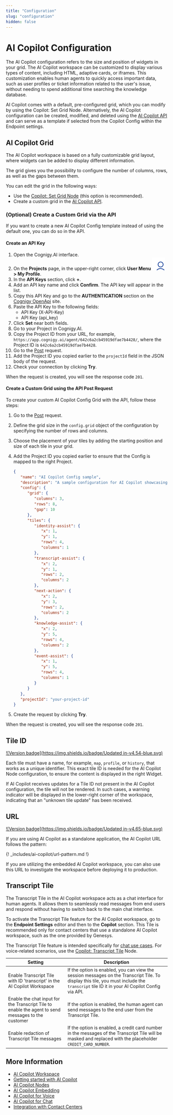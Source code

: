 ```yaml
---
title: "Configuration"
slug: "configuration"
hidden: false
---
```


# AI Copilot Configuration

The AI Copilot configuration refers to the size and position of widgets in your grid. The AI Copilot workspace can be customized to display various types of content, including HTML, adaptive cards, or iframes. This customization enables human agents to quickly access important data, such as user profiles or ticket information related to the user's issue, without needing to spend additional time searching the knowledge database.

AI Copilot comes with a default, pre-configured grid, which you can modify by using the Copilot: Set Grid Node. Alternatively, the AI Copilot configuration can be created, modified, and deleted using the [AI Copilot API](https://api-trial.cognigy.ai/openapi#get-/v2.0/agentassistconfigs) and can serve as a template if selected from the Copilot Config within the Endpoint settings.

## AI Copilot Grid

The AI Copilot workspace is based on a fully customizable grid layout, where widgets can be added to display different information. 

The grid gives you the possibility to configure the number of columns, rows, as well as the gaps between them.

You can edit the grid in the following ways:

- Use the [Copilot: Set Grid Node](../ai/build/node-reference/ai-copilot/set-grid.md) (this option is recommended).
- Create a custom grid in the [AI Copilot API](#optional-create-a-custom-default-grid-from-the-api).

### (Optional) Create a Custom Grid via the API

If you want to create a new AI Copilot Config template instead of using the default one, you can do so in the API.

#### Create an API Key

1. Open the Cognigy.AI interface.
2. On the **Projects** page, in the upper-right corner, click **User Menu ![user-menu](../_assets/icons/user-menu.svg) > My Profile**. 
3. In the **API Keys** section, click **+**. 
4. Add an API key name and click **Confirm**. The API key will appear in the list. 
5. Copy this API Key and go to the **AUTHENTICATION** section on the [Cognigy OpenApi](https://api-trial.cognigy.ai/openapi) site. 
6. Paste the API Key to the following fields:
    - API Key (X-API-Key)
    - API Key (api_key)
7. Click **Set** near both fields. 
8. Go to your Project in Cognigy.AI. 
9. Copy the Project ID from your URL, for example, `https://app.cognigy.ai/agent/642c6a2cb45919dfae7b4428/`, where the Project ID is `642c6a2cb45919dfae7b4428`. 
10. Go to the [Post](https://api-trial.cognigy.ai/openapi#post-/v2.0/agentassistconfigs) request. 
11. Add the Project ID you copied earlier to the `projectId` field in the JSON body of the request. 
12. Check your connection by clicking **Try**.

When the request is created, you will see the response code `201`.

#### Create a Custom Grid using the API Post Request

To create your custom AI Copilot Config Grid with the API, follow these steps:

1. Go to the [Post](https://api-trial.cognigy.ai/openapi#post-/v2.0/agentassistconfigs) request.
2. Define the grid size in the `config.grid` object of the configuration by specifying the number of rows and columns. 
3. Choose the placement of your tiles by adding the starting position and size of each tile in your grid.
4. Add the Project ID you copied earlier to ensure that the Config is mapped to the right Project.

   ```json
   {
      "name": "AI Copilot Config sample",
      "description": "A sample configuration for AI Copilot showcasing the layout of tiles",
      "config": {
         "grid": {
            "columns": 3,
            "rows": 8,
            "gap": 10
         },
         "tiles": {
            "identity-assist": {
               "x": 1,
               "y": 1,
               "rows": 4,
               "columns": 1
            },
            "transcript-assist": {
               "x": 2,
               "y": 1,
               "rows": 2,
               "columns": 2
            },
            "next-action": {
               "x": 2,
               "y": 3,
               "rows": 2,
               "columns": 2
            },
            "knowledge-assist": {
               "x": 2,
               "y": 5,
               "rows": 4,
               "columns": 2
            },
            "event-assist": {
               "x": 1,
               "y": 5,
               "rows": 4,
               "columns": 1
            }
         }
      },
      "projectId": "your-project-id"
   }
   ```
5. Create the request by clicking **Try**.

When the request is created, you will see the response code `201`.

## Tile ID

[![Version badge](https://img.shields.io/badge/Updated in-v4.54-blue.svg)](../release-notes/4.54.md)

Each tile must have a name, for example, `map`, `profile`, or `history`, that works as a unique identifier. This exact tile ID is needed for the AI Copilot Node configuration, to ensure the content is displayed in the right Widget.

If AI Copilot receives updates for a Tile ID not present in the AI Copilot configuration, the tile will not be rendered. In such cases, a warning indicator will be displayed in the lower-right corner of the workspace, indicating that an "unknown tile update" has been received.

## URL

[![Version badge](https://img.shields.io/badge/Updated in-v4.65-blue.svg)](../release-notes/4.65.md)

If you are using AI Copilot as a standalone application, the AI Copilot URL follows the pattern:

{! _includes/ai-copilot/url-pattern.md !}

If you are utilizing the embedded AI Copilot workspace, you can also use this URL to investigate the workspace before deploying it to production.

## Transcript Tile

The Transcript Tile in the AI Copilot workspace acts as a chat interface for human agents. It allows them to seamlessly read messages from end users and respond without having to switch back to the main chat interface.

To activate the Transcript Tile feature for the AI Copilot workspace, go to the **Endpoint Settings** editor and then to the **Copilot** section. This Tile is recommended only for contact centers that use a standalone AI Copilot workspace, such as the one provided by Genesys.

The Transcript Tile feature is intended specifically for [chat use cases](chat.md). For voice-related scenarios, use the [Copilot: Transcript Tile](../ai/build/node-reference/ai-copilot/transcript-tile.md) Node.

| Setting                                                                                            | Description                                                                                                                                                                               |
|----------------------------------------------------------------------------------------------------|-------------------------------------------------------------------------------------------------------------------------------------------------------------------------------------------|
| Enable Transcript Tile with ID 'transcript' in the AI Copilot Workspace                            | If the option is enabled, you can view the session messages on the Transcript Tile. To display this tile, you must include the `transcript` tile ID it in your AI Copilot Config via API. |
| Enable the chat input for the Transcript Tile to enable the agent to send messages to the customer | If the option is enabled, the human agent can send messages to the end user from the Transcript Tile.                                                                                     |
| Enable redaction of Transcript Tile messages                                                       | If the option is enabled, a credit card number in the messages of the Transcript Tile will be masked and replaced with the placeholder `CREDIT_CARD_NUMBER`.                              |

## More Information

- [AI Copilot Workspace](overview.md)
- [Getting started with AI Copilot](getting-started.md)
- [AI Copilot Nodes](../ai/build/node-reference/ai-copilot/overview.md)
- [AI Copilot Embedding](embedding.md)
- [AI Copilot for Voice](voice/voice-overview.md)
- [AI Copilot for Chat](chat.md)
- [Integration with Contact Centers](contact-center-integration.md)